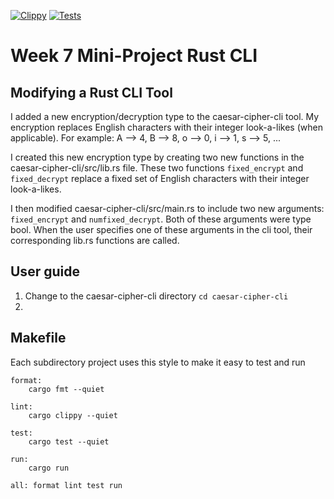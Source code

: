 [![Clippy](https://github.com/nogibjj/rust-data-engineering/actions/workflows/lint.yml/badge.svg)](https://github.com/nogibjj/rust-data-engineering/actions/workflows/lint.yml)
[![Tests](https://github.com/nogibjj/rust-data-engineering/actions/workflows/tests.yml/badge.svg)](https://github.com/nogibjj/rust-data-engineering/actions/workflows/tests.yml)

# Week 7 Mini-Project Rust CLI

##  Modifying a Rust CLI Tool
I added a new encryption/decryption type to the caesar-cipher-cli tool. My encryption replaces English characters with their integer look-a-likes (when applicable). For example: A --> 4, B --> 8, o --> 0, i --> 1, s --> 5, ...

I created this new encryption type by creating two new functions in the caesar-cipher-cli/src/lib.rs file. These two functions ``fixed_encrypt`` and ``fixed_decrypt`` replace a fixed set of English characters with their integer look-a-likes.

I then modified caesar-cipher-cli/src/main.rs to include two new arguments: ``fixed_encrypt`` and ``numfixed_decrypt``. Both of these arguments were type bool. When the user specifies one of these arguments in the cli tool, their corresponding lib.rs functions are called.

## User guide

1. Change to the caesar-cipher-cli directory
``cd caesar-cipher-cli``
2. 


## Makefile

Each subdirectory project uses this style to make it easy to test and run

```
format:
	cargo fmt --quiet

lint:
	cargo clippy --quiet

test:
	cargo test --quiet

run:
	cargo run 

all: format lint test run
```

